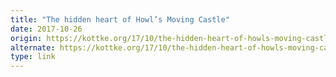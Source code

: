 ```yaml
---
title: "The hidden heart of Howl’s Moving Castle"
date: 2017-10-26
origin: https://kottke.org/17/10/the-hidden-heart-of-howls-moving-castle
alternate: https://kottke.org/17/10/the-hidden-heart-of-howls-moving-castle
type: link
---
```


